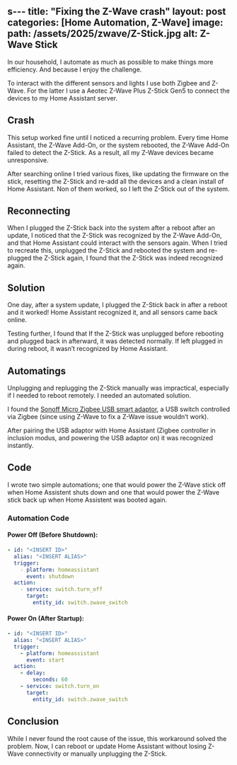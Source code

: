 s---
title: "Fixing the Z-Wave crash"
layout: post
categories: [Home Automation, Z-Wave]
image:
  path: /assets/2025/zwave/Z-Stick.jpg
  alt: Z-Wave Stick
---

In our household, I automate as much as possible to make things more efficiency. And because I enjoy the challenge.

To interact with the different sensors and lights I use both Zigbee and Z-Wave. For the latter I use a Aeotec Z-Wave Plus Z-Stick Gen5 to connect the devices to my Home Assistant server.

## Crash
This setup worked fine until I noticed a recurring problem. Every time Home Assistant, the Z-Wave Add-On, or the system rebooted, the Z-Wave Add-On failed to detect the Z-Stick. As a result, all my Z-Wave devices became unresponsive.

After searching online I tried various fixes, like updating the firmware on the stick, resetting the Z-Stick and re-add all the devices and a clean install of Home Assistant. Non of them worked, so I left the Z-Stick out of the system.

## Reconnecting
When I plugged the Z-Stick back into the system after a reboot after an update, I noticed that the Z-Stick was recognized by the Z-Wave Add-On, and that Home Assistant could interact with the sensors again. When I tried to recreate this, unplugged the Z-Stick and rebooted the system and re-plugged the Z-Stick again, I found that the Z-Stick was indeed recognized again.

## Solution
One day, after a system update, I plugged the Z-Stick back in after a reboot and it worked! Home Assistant recognized it, and all sensors came back online.

Testing further, I found that If the Z-Stick was unplugged before rebooting and plugged back in afterward, it was detected normally. If left plugged in during reboot, it wasn’t recognized by Home Assistant.

## Automatings
Unplugging and replugging the Z-Stick manually was impractical, especially if I needed to reboot remotely. I needed an automated solution.

I found the [Sonoff Micro Zigbee USB smart adaptor](https://sonoff.tech/product/diy-smart-switches/micro/), a USB switch controlled via Zigbee (since using Z-Wave to fix a Z-Wave issue wouldn’t work).

After pairing the USB adaptor with Home Assistant (Zigbee controller in inclusion modus, and powering the USB adaptor on) it was recognized instantly. 

## Code
I wrote two simple automations; one that would power the Z-Wave stick off when Home Assistent shuts down and one that would power the Z-Wave stick back up when Home Assistent was booted again.

### Automation Code
#### Power Off (Before Shutdown):

```yaml
- id: "<INSERT ID>"
  alias: "<INSERT ALIAS>"
  trigger:
    - platform: homeassistant
      event: shutdown
  action:
    - service: switch.turn_off
      target:
        entity_id: switch.zwave_switch
```

#### Power On (After Startup):
```yaml
- id: "<INSERT ID>"
  alias: "<INSERT ALIAS>"
  trigger:
    - platform: homeassistant
      event: start
  action:
    - delay:
        seconds: 60
    - service: switch.turn_on
      target:
        entity_id: switch.zwave_switch
```

## Conclusion
While I never found the root cause of the issue, this workaround solved the problem. Now, I can reboot or update Home Assistant without losing Z-Wave connectivity or manually unplugging the Z-Stick.


